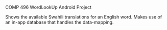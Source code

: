 COMP 496 WordLookUp Android Project

Shows the available Swahili translations for an English word. Makes use of an in-app database that
handles the data-mapping.